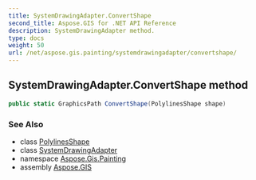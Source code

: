 ```yaml
---
title: SystemDrawingAdapter.ConvertShape
second_title: Aspose.GIS for .NET API Reference
description: SystemDrawingAdapter method. 
type: docs
weight: 50
url: /net/aspose.gis.painting/systemdrawingadapter/convertshape/
---
```

## SystemDrawingAdapter.ConvertShape method

```csharp
public static GraphicsPath ConvertShape(PolylinesShape shape)
```

### See Also

* class [PolylinesShape](../../polylinesshape/)
* class [SystemDrawingAdapter](../)
* namespace [Aspose.Gis.Painting](../../systemdrawingadapter/)
* assembly [Aspose.GIS](../../../)


